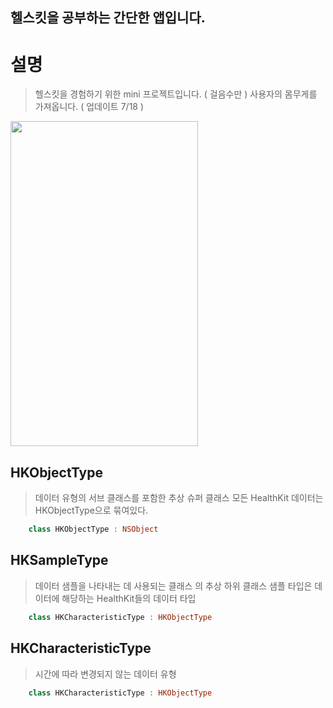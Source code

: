 ## 헬스킷을 공부하는 간단한 앱입니다.

# 설명
> 헬스킷을 경험하기 위한 mini 프로젝트입니다. ( 걸음수만 )
> 사용자의 몸무게를 가져옵니다. ( 업데이트 7/18 )

 <img src="https://github.com/user-attachments/assets/897a5260-dbb1-426e-b486-92355c0b7c4e" width="300" height="520"/>
 
## HKObjectType
> 데이터 유형의 서브 클래스를 포함한 추상 슈퍼 클래스
모든 HealthKit 데이터는 HKObjectType으로 묶여있다.

```swift
    class HKObjectType : NSObject
```

## HKSampleType
> 데이터 샘플을 나타내는 데 사용되는 클래스 의 추상 하위 클래스
샘플 타입은 데이터에 해당하는 HealthKit들의 데이터 타입

```swift
    class HKCharacteristicType : HKObjectType
```

## HKCharacteristicType
> 시간에 따라 변경되지 않는 데이터 유형

```swift
    class HKCharacteristicType : HKObjectType
```
